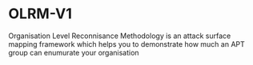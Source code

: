 # OLRM-V1
Organisation Level Reconnisance Methodology is an attack surface mapping framework which helps you to demonstrate how much an APT group can enumurate your organisation
